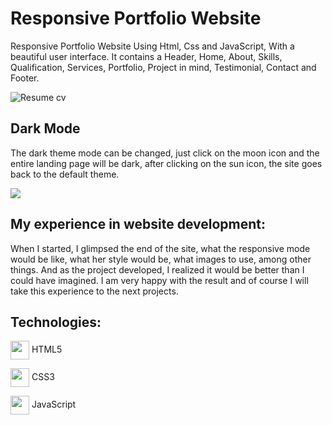 # Responsive Portfolio Website 

Responsive Portfolio Website Using Html, Css and JavaScript, With a beautiful user interface. It contains a Header, Home, About, Skills, Qualification, Services, Portfolio, Project in mind, Testimonial, Contact and Footer.

![Resume cv](https://media.discordapp.net/attachments/609614458884718594/901320778195304468/preview-portfolio.png?width=1202&height=676)

## Dark Mode
The dark theme mode can be changed, just click on the moon icon and the entire landing page will be dark, after clicking on the sun icon, the site goes back to the default theme.

<img src="https://media.discordapp.net/attachments/609614458884718594/901345085692727296/preview-portfolio-dark-theme.png?width=1202&height=676">


## My experience in website development:

When I started, I glimpsed the end of the site, what the responsive mode would be like, what her style would be, what images to use, among other things. And as the project developed, I realized it would be better than I could have imagined. I am very happy with the result and of course I will take this experience to the next projects.

## Technologies:

 <img src="https://cdn1.iconfinder.com/data/icons/social-icon-1-1/512/social_style_1_html5-256.png" with="30px" height="30px" align="center"> HTML5

 <img src="https://cdn1.iconfinder.com/data/icons/social-icon-1-1/512/social_style_1_css3-256.png" with="30px" height="30px" align="center"> CSS3

<img src="https://cdn2.iconfinder.com/data/icons/designer-skills/128/code-programming-javascript-software-develop-command-language-256.png" with="30px" height="30px" align="center"> JavaScript
